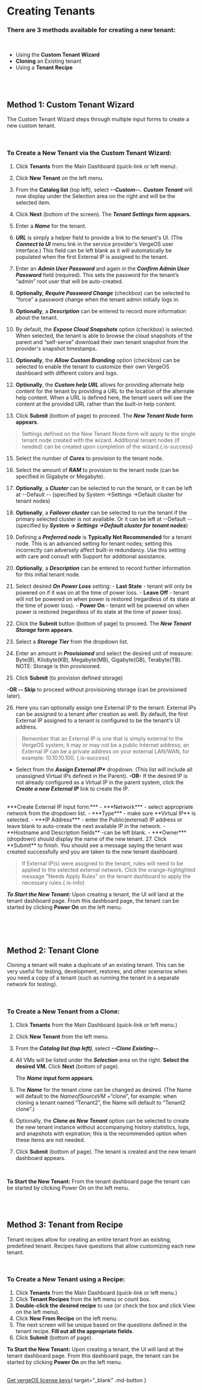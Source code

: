 

# Creating Tenants

### There are 3 methods available for creating a new tenant:

<br>

-   Using the **Custom Tenant Wizard**
-   **Cloning** an Existing tenant
-   Using a **Tenant Recipe**

<br>
<br>


## Method 1: Custom Tenant Wizard

The Custom Tenant Wizard steps through multiple input forms to create a new custom tenant.

<br>

### To Create a New Tenant via the Custom Tenant Wizard:

1.  Click **Tenants** from the Main Dashboard (quick-link or left menu).
2.  Click **New Tenant** on the left menu.
3.  From the **Catalog list** (top left), select ***\--Custom--.***
***Custom Tenant*** will now display under the Selection area on the right and will be the selected item.

4.  Click **Next** (bottom of the screen). The ***Tenant Settings* form appears.**

6.  Enter a ***Name*** for the tenant.
7.  ***URL*** is simply a helper field to provide a link to the tenant's UI. (The ***Connect to UI*** menu link in the service provider's VergeOS user interface.) This field can be left blank as it will automatically be populated when the first External IP is assigned to the tenant.
8.  Enter an ***Admin User Password*** and again in the ***Confirm Admin User Password*** field (required). This sets the password for the tenant’s “admin” root user that will be auto-created.
9.  **Optionally,** ***Require Password Change*** (checkbox) can be selected to “force” a password change when the tenant admin initially logs in.
10.  **Optionally**, a ***Description*** can be entered to record more information about the tenant.
11.  By default, the ***Expose Cloud Snapshots*** option (checkbox) is selected. When selected, the tenant is able to browse the cloud snapshots of the parent and “self-serve” download their own tenant snapshot from the provider's snapshot timestamps.
12.  **Optionally**, the ***Allow Custom Branding*** option (checkbox) can be selected to enable the tenant to customize their own VergeOS dashboard with different colors and logo.
13.  **Optionally**, the ***Custom help URL*** allows for providing alternate help content for the tenant by providing a URL to the location of the alternate help content. When a URL is defined here, the tenant users will see the content at the provided URL rather than the built-in help content.
14.  Click **Submit** (bottom of page) to proceed. The ***New Tenant Node* form appears**.

> Settings defined on the New Tenant Node form will apply to the single tenant node created with the wizard. Additional tenant nodes (if needed) can be created upon completion of the wizard.{.is-success}

15.  Select the number of ***Cores*** to provision to the tenant node.
16.  Select the amount of ***RAM*** to provision to the tenant node (can be specified in Gigabyte or Megabyte).
17.  **Optionally**, a ***Cluster*** can be selected to run the tenant, or it can be left at --Default -- (specified by System ->Settings ->Default cluster for tenant nodes)
18.  **Optionally**, a ***Failover cluster*** can be selected to run the tenant if the primary selected cluster is not available. Or it can be left at --Default -- (specified by ***System -> Settings ->Default cluster for tenant nodes***)
19.  Defining a ***Preferred node*** is **Typically Not Recommended** for a tenant node. This is an advanced setting for tenant nodes; setting this incorrectly can adversely affect built-in redundancy. Use this setting with care and consult with Support for additional assistance.
20.  **Optionally**, a ***Description*** can be entered to record further information for this initial tenant node.
21.  Select desired ***On Power Loss*** setting:
    -   **Last State** - tenant will only be powered on if it was on at the time of power loss.
    -   **Leave Off** - tenant will not be powered on when power is restored (regardless of its state at the time of power loss).
    -   **Power On** - tenant will be powered on when power is restored (regardless of its state at the time of power loss).
22.  Click the **Submit** button (bottom of page) to proceed. The ***New Tenant Storage* form appears**.

23.  Select a ***Storage Tier*** from the dropdown list.
24.  Enter an amount in ***Provisioned*** and select the desired unit of measure: Byte(B), Kilobyte(KB), Megabyte(MB), Gigabyte(GB), Terabyte(TB). NOTE: Storage is thin provisioned.
25.  Click **Submit** (to provision defined storage)  

**-OR -- Skip** to proceed without provisioning storage (can be provisioned later).
    
26.  Here you can optionally assign one External IP to the tenant. External IPs can be assigned to a tenant after creation as well. By default, the first External IP assigned to a tenant is configured to be the tenant's UI address.

> Remember that an External IP is one that is simply external to the VergeOS system; it may or may not be a public Internet address; an External IP can be a private address on your external LAN/WAN, for example: 10.10.10.100. {.is-success}

   -   Select from the ***Assign External IP\**** dropdown. (This list will include all unassigned Virtual IPs defined in the Parent).
**-OR-**
   If the desired IP is not already configured as a Virtual IP in the parent system, click the ***Create a new External IP*** link to create the IP.
   <br>
         ***Create External IP input form:***
        - ***Network*** - select appropriate network from the dropdown list.
        - ***Type***  - make sure **Virtual IP** is selected.
        - ***IP Address*** - enter the Public(external) IP address or leave blank to auto-create the next available IP in the network.
        - **Hostname and Description fields** -can be left blank.
        - ***Owner*** (dropdown) should display the name of the new tenant.
27.  Click **Submit** to finish. You should see a message saying the tenant was created successfully and you are taken to the new tenant dashboard.

> If External IP(s) were assigned to the tenant, rules will need to be applied to the selected external network. Click the orange-highlighted message "Needs Apply Rules" on the tenant dashboard to apply the necessary rules.{.is-info}


***To Start the New Tenant:***
Upon creating a tenant, the UI will land at the tenant dashboard page. From this dashboard page, the tenant can be started by clicking **Power On** on the left menu.

<br>
<br>
<br>

## Method 2: Tenant Clone

Cloning a tenant will make a duplicate of an existing tenant. This can be very useful for testing, development, restores, and other scenarios when you need a copy of a tenant (such as running the tenant in a separate network for testing).

<br>

### To Create a New Tenant from a Clone:

1.  Click **Tenants** from the Main Dashboard (quick-link or left menu.)
2.  Click **New Tenant** from the left menu.
3.  From the ***Catalog list (top left)***, select ***\--Clone Existing--***.
4.  All VMs will be listed under the ***Selection*** area on the right. **Select the desired VM.** Click **Next** (bottom of page).

    The ***Name* input form appears**.
    
5.  The ***Name*** for the tenant clone can be changed as desired. (The Name will default to the *NameofSourceVM* +”clone”, for example: when cloning a tenant named “Tenant2”, the Name will default to “Tenant2 clone”.)
6.  Optionally, the ***Clone as New Tenant*** option can be selected to create the new tenant instance without accompanying history statistics, logs, and snapshots with expiration; this is the recommended option when these items are not needed.
7.  Click **Submit** (bottom of page).
The tenant is created and the new tenant dashboard appears.


<br>

**To Start the New Tenant:**
From the tenant dashboard page the tenant can be started by clicking Power On on the left menu.



<br>
<br>

## Method 3: Tenant from Recipe

Tenant recipes allow for creating an entire tenant from an existing, predefined tenant. Recipes have questions that allow customizing each new tenant.

<br>

### To Create a New Tenant using a Recipe:

1.  Click **Tenants** from the Main Dashboard (quick-link or left menu.)
2.  Click **Tenant Recipes** from the left menu or count box.
3.  **Double-click the desired recipe** to use (or check the box and click View on the left menu).
4.  Click **New From Recipe** on the left menu.
5.  The next screen will be unique based on the questions defined in the tenant recipe. **Fill out all the appropriate fields**.
6.  Click **Submit** (bottom of page).

**To Start the New Tenant:**
Upon creating a tenant, the UI will land at the tenant dashboard page. From this dashboard page, the tenant can be started by clicking **Power On** on the left menu.  
<br>

[Get vergeOS license keys](https://www.verge.io/test-drive){ target="_blank" .md-button }